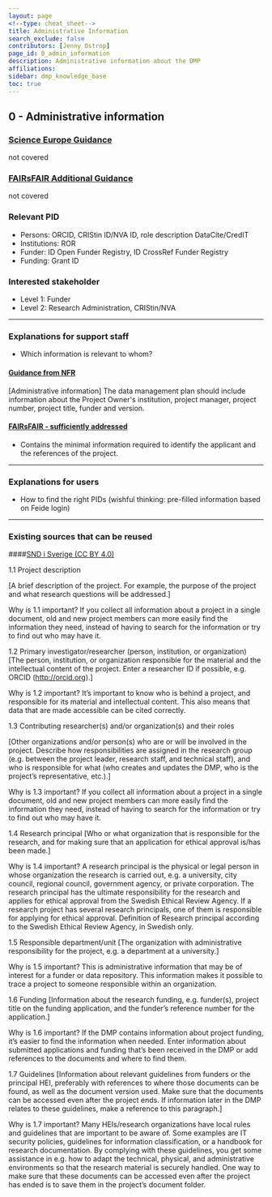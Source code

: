 ```yaml
---
layout: page
<!--type: cheat_sheet-->
title: Administrative Information
search_exclude: false
contributors: [Jenny Ostrop]
page_id: 0_admin_information
description: Administrative information about the DMP
affiliations: 
sidebar: dmp_knowledge_base
toc: true
---
```


<!--Science Europe question ID & title-->
## 0 - Administrative information

<!--key information-->
### [Science Europe Guidance](https://doi.org/10.5281/zenodo.4915862)
not covered

### [FAIRsFAIR Additional Guidance](https://doi.org/10.5281/zenodo.6088215)
not covered

### Relevant PID
- Persons: ORCID, CRIStin ID/NVA ID, role description DataCite/CredIT
- Institutions: ROR
- Funder: ID Open Funder Registry, ID CrossRef Funder Registry
- Funding: Grant ID

### Interested stakeholder
- Level 1: Funder
- Level 2: Research Administration, CRIStin/NVA

---
<!--additional explanations-->
### Explanations for support staff
- Which information is relevant to whom?

#### [Guidance from NFR](https://www.forskningsradet.no/en/research-policy-strategy/open-science/research-data/)
[Administrative information]
The data management plan should include information about the Project Owner's institution, project manager, project number, project title, funder and version.

#### [FAIRsFAIR - sufficiently addressed](https://doi.org/10.5281/zenodo.6088215)
- Contains the minimal information required to identify the applicant and the references of the project.


---
<!--additional explanations - only keywords-->
### Explanations for users
- How to find the right PIDs (wishful thinking: pre-filled information based on Feide login)

---
<!--recycling possible?-->
### Existing sources that can be reused

####[SND i Sverige (CC BY 4.0)](https://doi.org/10.5281/zenodo.6424769)

1.1 Project description
 
 [A brief description of the project. For example, the purpose of the project and what research questions will be addressed.]
 
Why is 1.1 important?
 If you collect all information about a project in a single document, old and new project members can more easily find the information they need, instead of having to search for the information or try to find out who may have it.
 
 1.2 Primary investigator/researcher (person, institution, or organization)
 [The person, institution, or organization responsible for the
 material and the intellectual content of the project. Enter a researcher ID if possible, e.g. ORCID (http://orcid.org).]
 
Why is 1.2 important?
 It’s important to know who is behind a project, and responsible for its material and intellectual content. This also means that data that are made accessible can be cited correctly.
 
 1.3 Contributing researcher(s) and/or organization(s) and their roles
 
 [Other organizations and/or person(s) who are or will be
 involved in the project. Describe how responsibilities are assigned in the research group (e.g. between the project leader, research staff, and technical staff), and who is responsible for what (who creates and updates the DMP, who is the project’s representative, etc.).]

Why is 1.3 important? If you collect all information about a project in a single document, old and new project members can more easily find the information they need, instead of having to search for the information or try to find out who may have it.
 
 1.4 Research principal
 [Who or what organization that is responsible for the research, and for making sure that an application for ethical approval is/has been made.]

 Why is 1.4 important?
 A research principal is the physical or legal person in whose organization the research is carried out, e.g. a university, city council, regional council, government agency, or private corporation. The research principal has the ultimate responsibility for the research and applies for ethical approval from the Swedish Ethical Review Agency. If a research project has several research principals, one of them is responsible for applying for ethical approval.
 Definition of Research principal according to the Swedish Ethical Review Agency, in Swedish only.
 
 
 1.5 Responsible department/unit
 [The organization with administrative responsibility for the project, e.g. a department at a university.]
 
Why is 1.5 important?
 This is administrative information that may be of interest for a funder or data repository. This information makes it possible to trace a project to someone responsible within an organization.
 
 1.6 Funding
 [Information about the research funding, e.g. funder(s), project title on the funding application, and the funder’s reference number for the application.]
 
Why is 1.6 important?
 If the DMP contains information about project funding, it’s easier to find the information when needed. Enter information about submitted applications and funding that’s been received in the DMP or add references to the documents and where to find them.
 
 1.7 Guidelines
 [Information about relevant guidelines from funders or the principal HEI, preferably with references to where those documents can be found, as well as the document version used. Make sure that the documents can be accessed even after the project ends. If information later in the DMP relates to these guidelines, make a reference to this paragraph.]
 
Why is 1.7 important?
 Many HEIs/research organizations have local rules and guidelines that are important to be aware of. Some examples are IT security policies, guidelines for information classification, or a handbook for research documentation. By complying with these guidelines, you get some assistance in e.g. how to adapt the technical, physical, and administrative environments so that the research material is securely handled. One way to make sure that these documents can be accessed even after the project has ended is to save them in the project’s document folder.
